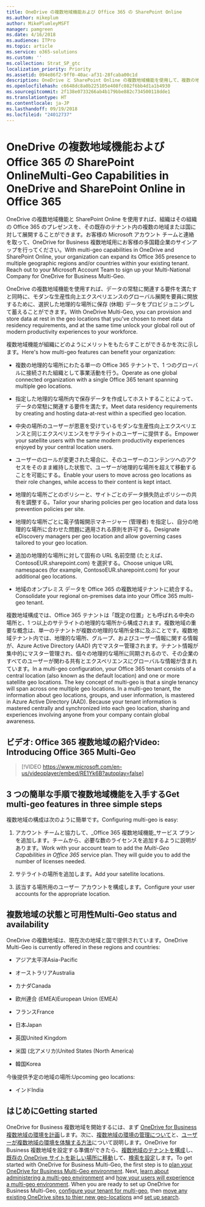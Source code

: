 ```yaml
---
title: OneDrive の複数地域機能および Office 365 の SharePoint Online
ms.author: mikeplum
author: MikePlumleyMSFT
manager: pamgreen
ms.date: 4/16/2018
ms.audience: ITPro
ms.topic: article
ms.service: o365-solutions
ms.custom: ''
ms.collection: Strat_SP_gtc
localization_priority: Priority
ms.assetid: 094e86f2-9ff0-40ac-af31-28fcaba00c1d
description: OneDrive と SharePoint Online の複数地域機能を使用して、複数の地域に Office 365 のプレゼンスを展開します。
ms.openlocfilehash: c6648dc8a0b225105e408fc082f6bb4d1a1b4930
ms.sourcegitcommit: 2f138e0733266ab4b179bbe882c734500118dde1
ms.translationtype: HT
ms.contentlocale: ja-JP
ms.lasthandoff: 09/19/2018
ms.locfileid: "24012737"
---
```

# <a name="multi-geo-capabilities-in-onedrive-and-sharepoint-online-in-office-365"></a><span data-ttu-id="396e7-103">OneDrive の複数地域機能および Office 365 の SharePoint Online</span><span class="sxs-lookup"><span data-stu-id="396e7-103">Multi-Geo Capabilities in OneDrive and SharePoint Online in Office 365</span></span>

<span data-ttu-id="396e7-p101">OneDrive の複数地域機能と SharePoint Online を使用すれば、組織はその組織の Office 365 のプレゼンスを、その既存のテナント内の複数の地域または国に対して展開することができます。お客様の Microsoft アカウント チームと連絡を取って、OneDrive for Business 複数地域用にお客様の多国籍企業のサインアップを行ってください。</span><span class="sxs-lookup"><span data-stu-id="396e7-p101">With multi-geo capabilities in OneDrive and SharePoint Online, your organization can expand its Office 365 presence to multiple geographic regions and/or countries within your existing tenant. Reach out to your Microsoft Account Team to sign up your Multi-National Company for OneDrive for Business Multi-Geo.</span></span>
  
<span data-ttu-id="396e7-106">OneDrive の複数地域機能を使用すれば、データの常駐に関連する要件を満たすと同時に、モダンな生産性向上エクスペリエンスのグローバル展開を要員に開放するために、選択した地理的な場所に保存 (休眠) データをプロビジョニングして蓄えることができます。</span><span class="sxs-lookup"><span data-stu-id="396e7-106">With OneDrive Multi-Geo, you can provision and store data at rest in the geo locations that you've chosen to meet data residency requirements, and at the same time unlock your global roll out of modern productivity experiences to your workforce.</span></span>
  
<span data-ttu-id="396e7-107">複数地域機能が組織にどのようにメリットをもたらすことができるかを次に示します。</span><span class="sxs-lookup"><span data-stu-id="396e7-107">Here's how multi-geo features can benefit your organization:</span></span>
  
- <span data-ttu-id="396e7-108">複数の地理的な場所にわたる単一の Office 365 テナントで、1 つのグローバルに接続された組織として事業活動を行う。</span><span class="sxs-lookup"><span data-stu-id="396e7-108">Operate as one global connected organization with a single Office 365 tenant spanning multiple geo locations.</span></span>
    
- <span data-ttu-id="396e7-109">指定した地理的な場所内で保存データを作成してホストすることによって、データの常駐に関連する要件を満たす。</span><span class="sxs-lookup"><span data-stu-id="396e7-109">Meet data residency requirements by creating and hosting data-at-rest within a specified geo location.</span></span>
    
- <span data-ttu-id="396e7-110">中央の場所のユーザーが恩恵を受けているモダンな生産性向上エクスペリエンスと同じエクスペリエンスをサテライトのユーザーに提供する。</span><span class="sxs-lookup"><span data-stu-id="396e7-110">Empower your satellite users with the same modern productivity experiences enjoyed by your central location users.</span></span>
    
- <span data-ttu-id="396e7-111">ユーザーのロールが変更された場合に、そのユーザーのコンテンツへのアクセスをそのまま維持した状態で、ユーザーが地理的な場所を超えて移動することを可能にする。</span><span class="sxs-lookup"><span data-stu-id="396e7-111">Enable your users to move across geo locations as their role changes, while access to their content is kept intact.</span></span>
    
- <span data-ttu-id="396e7-112">地理的な場所ごとのポリシーと、サイトごとのデータ損失防止ポリシーの共有を調整する。</span><span class="sxs-lookup"><span data-stu-id="396e7-112">Tailor your sharing policies per geo location and data loss prevention policies per site.</span></span>
    
- <span data-ttu-id="396e7-113">地理的な場所ごとに電子情報開示マネージャー (管理者) を指定し、自分の地理的な場所に合わせた問題に適用される原則を許可する。</span><span class="sxs-lookup"><span data-stu-id="396e7-113">Designate eDiscovery managers per geo location and allow governing cases tailored to your geo location.</span></span>
    
- <span data-ttu-id="396e7-114">追加の地理的な場所に対して固有の URL 名前空間 (たとえば、ContosoEUR.sharepoint.com) を選択する。</span><span class="sxs-lookup"><span data-stu-id="396e7-114">Choose unique URL namespaces (for example, ContosoEUR.sharepoint.com) for your additional geo locations.</span></span>
    
- <span data-ttu-id="396e7-115">地域のオンプレミス データを Office 365 の複数地域テナントに統合する。</span><span class="sxs-lookup"><span data-stu-id="396e7-115">Consolidate your regional on-premises data into your Office 365 multi-geo tenant.</span></span>
    
<span data-ttu-id="396e7-p102">複数地域構成では、Office 365 テナントは「既定の位置」とも呼ばれる中央の場所と、1 つ以上のサテライトの地理的な場所から構成されます。複数地域の重要な概念は、単一のテナントが複数の地理的な場所全体に及ぶことです。複数地域テナント内では、地理的な場所、グループ、およびユーザー情報に関する情報が、Azure Active Directory (AAD) 内でマスター管理されます。テナント情報が集中的にマスター管理され、個々の地理的な場所に同期されるので、その企業のすべてのユーザーが関わる共有とエクスペリエンスにグローバルな情報が含まれています。</span><span class="sxs-lookup"><span data-stu-id="396e7-p102">In a multi-geo configuration, your Office 365 tenant consists of a central location (also known as the default location) and one or more satellite geo locations. The key concept of multi-geo is that a single tenancy will span across one multiple geo locations. In a multi-geo tenant, the information about geo locations, groups, and user information, is mastered in Azure Active Directory (AAD). Because your tenant information is mastered centrally and synchronized into each geo location, sharing and experiences involving anyone from your company contain global awareness.</span></span>

## <a name="video-introducing-office-365-multi-geo"></a><span data-ttu-id="396e7-120">ビデオ: Office 365 複数地域の紹介</span><span class="sxs-lookup"><span data-stu-id="396e7-120">Video: Introducing Office 365 Multi-Geo</span></span>

> [!VIDEO https://www.microsoft.com/en-us/videoplayer/embed/RE1Yk6B?autoplay=false]
  
## <a name="get-multi-geo-features-in-three-simple-steps"></a><span data-ttu-id="396e7-121">3 つの簡単な手順で複数地域機能を入手する</span><span class="sxs-lookup"><span data-stu-id="396e7-121">Get multi-geo features in three simple steps</span></span>

<span data-ttu-id="396e7-122">複数地域の構成は次のように簡単です。</span><span class="sxs-lookup"><span data-stu-id="396e7-122">Configuring multi-geo is easy:</span></span>
  
1. <span data-ttu-id="396e7-p103">アカウント チームと協力して、_Office 365 複数地域機能_サービス プランを追加します。チームから、必要な数のライセンスを追加するように説明があります。</span><span class="sxs-lookup"><span data-stu-id="396e7-p103">Work with your account team to add the _Multi-Geo Capabilities in Office 365_ service plan. They will guide you to add the number of licenses needed.</span></span>
    
2. <span data-ttu-id="396e7-125">サテライトの場所を追加します。</span><span class="sxs-lookup"><span data-stu-id="396e7-125">Add your satellite locations.</span></span>
    
3. <span data-ttu-id="396e7-126">該当する場所用のユーザー アカウントを構成します。</span><span class="sxs-lookup"><span data-stu-id="396e7-126">Configure your user accounts for the appropriate location.</span></span>
    
## <a name="multi-geo-status-and-availability"></a><span data-ttu-id="396e7-127">複数地域の状態と可用性</span><span class="sxs-lookup"><span data-stu-id="396e7-127">Multi-Geo status and availability</span></span>

<span data-ttu-id="396e7-128">OneDrive の複数地域は、現在次の地域と国で提供されています。</span><span class="sxs-lookup"><span data-stu-id="396e7-128">OneDrive Multi-Geo is currently offered in these regions and countries:</span></span>
  
- <span data-ttu-id="396e7-129">アジア太平洋</span><span class="sxs-lookup"><span data-stu-id="396e7-129">Asia-Pacific</span></span>
    
- <span data-ttu-id="396e7-130">オーストラリア</span><span class="sxs-lookup"><span data-stu-id="396e7-130">Australia</span></span>
    
- <span data-ttu-id="396e7-131">カナダ</span><span class="sxs-lookup"><span data-stu-id="396e7-131">Canada</span></span>
    
- <span data-ttu-id="396e7-132">欧州連合 (EMEA)</span><span class="sxs-lookup"><span data-stu-id="396e7-132">European Union (EMEA)</span></span>

- <span data-ttu-id="396e7-133">フランス</span><span class="sxs-lookup"><span data-stu-id="396e7-133">France</span></span>
    
- <span data-ttu-id="396e7-134">日本</span><span class="sxs-lookup"><span data-stu-id="396e7-134">Japan</span></span>
    
- <span data-ttu-id="396e7-135">英国</span><span class="sxs-lookup"><span data-stu-id="396e7-135">United Kingdom</span></span>
    
- <span data-ttu-id="396e7-136">米国 (北アメリカ)</span><span class="sxs-lookup"><span data-stu-id="396e7-136">United States (North America)</span></span>
    
- <span data-ttu-id="396e7-137">韓国</span><span class="sxs-lookup"><span data-stu-id="396e7-137">Korea</span></span>
      
<span data-ttu-id="396e7-138">今後提供予定の地域の場所:</span><span class="sxs-lookup"><span data-stu-id="396e7-138">Upcoming geo locations:</span></span>
  
- <span data-ttu-id="396e7-139">インド</span><span class="sxs-lookup"><span data-stu-id="396e7-139">India</span></span>
    
## <a name="getting-started"></a><span data-ttu-id="396e7-140">はじめに</span><span class="sxs-lookup"><span data-stu-id="396e7-140">Getting started</span></span>

<span data-ttu-id="396e7-p104">OneDrive for Business 複数地域を開始するには、まず [OneDrive for Business 複数地域の環境を計画](plan-for-multi-geo.md)します。次に、[複数地域の環境の管理について](administering-a-multi-geo-environment.md)と、[ユーザーが複数地域の環境を体験する方法](multi-geo-user-experience.md)について説明します。OneDrive for Business 複数地域を設定する準備ができたら、[複数地域のテナントを構成](multi-geo-tenant-configuration.md)し、[既存の OneDrive サイトを新しい場所に移動](move-onedrive-between-geo-locations.md)して、[検索を設定](configure-search-for-multi-geo.md)します。</span><span class="sxs-lookup"><span data-stu-id="396e7-p104">To get started with OneDrive for Business Multi-Geo, the first step is to [plan your OneDrive for Business Multi-Geo environment](plan-for-multi-geo.md). Next, [learn about administering a multi-geo environment](administering-a-multi-geo-environment.md) and [how your users will experience a multi-geo environment](multi-geo-user-experience.md). When you are ready to set up OneDrive for Business Multi-Geo, [configure your tenant for multi-geo](multi-geo-tenant-configuration.md), then [move any existing OneDrive sites to thier new geo-locations](move-onedrive-between-geo-locations.md) and [set up search](configure-search-for-multi-geo.md).</span></span>

